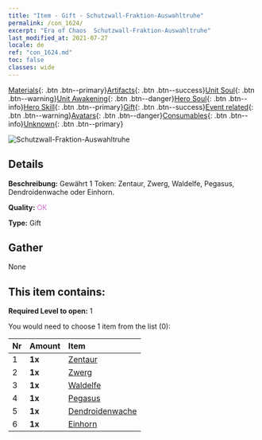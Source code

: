 ```yaml
---
title: "Item - Gift - Schutzwall-Fraktion-Auswahltruhe"
permalink: /con_1624/
excerpt: "Era of Chaos  Schutzwall-Fraktion-Auswahltruhe"
last_modified_at: 2021-07-27
locale: de
ref: "con_1624.md"
toc: false
classes: wide
---
```

 [Materials](/ItemsDE/){: .btn .btn--primary}[Artifacts](/ItemsDE/Artifacts/){: .btn .btn--success}[Unit Soul](/ItemsDE/UnitSoul/){: .btn .btn--warning}[Unit Awakening](/ItemsDE/UnitAwakening/){: .btn .btn--danger}[Hero Soul](/ItemsDE/HeroSoul/){: .btn .btn--info}[Hero Skill](/ItemsDE/HeroSkill/){: .btn .btn--primary}[Gift](/ItemsDE/Gift/){: .btn .btn--success}[Event related](/ItemsDE/Events/){: .btn .btn--warning}[Avatars](/ItemsDE/Avatars/){: .btn .btn--danger}[Consumables](/ItemsDE/Consumables/){: .btn .btn--info}[Unknown](/ItemsDE/Unknown/){: .btn .btn--primary}

 ![Schutzwall-Fraktion-Auswahltruhe](/images/t/i_907240.png)

## Details
 **Beschreibung:** Gewährt 1 Token: Zentaur, Zwerg, Waldelfe, Pegasus, Dendroidenwache oder Einhorn.

 **Quality:** <span style="color: #DA70D6">OK</span>

 **Type:** Gift

## Gather

  None

## This item contains:

 **Required Level to open:** 1

 You would need to choose 1 item from the list (0):

  | Nr | Amount |     Item    |
  |:---|:-------|:------------|
  | 1 |  **1x** | [Zentaur](/ItemsDE/unt_199/) |  | 
  | 2 |  **1x** | [Zwerg](/ItemsDE/unt_200/) |  | 
  | 3 |  **1x** | [Waldelfe](/ItemsDE/unt_201/) |  | 
  | 4 |  **1x** | [Pegasus](/ItemsDE/unt_202/) |  | 
  | 5 |  **1x** | [Dendroidenwache](/ItemsDE/unt_203/) |  | 
  | 6 |  **1x** | [Einhorn](/ItemsDE/unt_204/) |  | 
